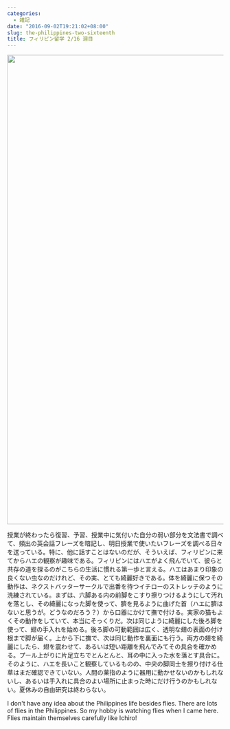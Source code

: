 ```yaml
---
categories:
  - 雑記
date: "2016-09-02T19:21:02+08:00"
slug: the-philippines-two-sixteenth
title: フィリピン留学 2/16 週目
---
```


<img alt="" src="/images/2016/09/the-philippines-two-sixteenth.jpg" width="1456" height="1092">

授業が終わったら復習、予習、授業中に気付いた自分の弱い部分を文法書で調べて、頻出の英会話フレーズを暗記し、明日授業で使いたいフレーズを調べる日々を送っている。特に、他に話すことはないのだが、そういえば、フィリピンに来てからハエの観察が趣味である。フィリピンにはハエがよく飛んでいて、彼らと共存の道を探るのがこちらの生活に慣れる第一歩と言える。ハエはあまり印象の良くない虫なのだけれど、その実、とても綺麗好きである。体を綺麗に保つその動作は、ネクストバッターサークルで出番を待つイチローのストレッチのように洗練されている。まずは、六脚ある内の前脚をこすり擦りつけるようにして汚れを落とし、その綺麗になった脚を使って、臍を見るように曲げた首（ハエに臍はないと思うが。どうなのだろう？）から口器にかけて撫で付ける。実家の猫もよくその動作をしていて、本当にそっくりだ。次は同じように綺麗にした後ろ脚を使って、翅の手入れを始める。後ろ脚の可動範囲は広く、透明な翅の表面の付け根まで脚が届く。上から下に撫で、次は同じ動作を裏面にも行う。両方の翅を綺麗にしたら、翅を震わせて、あるいは短い距離を飛んでみてその具合を確かめる。プール上がりに片足立ちでとんとんと、耳の中に入った水を落とす具合に。そのように、ハエを長いこと観察しているものの、中央の脚同士を擦り付ける仕草はまだ確認できていない。人間の薬指のように器用に動かせないのかもしれないし、あるいは手入れに具合のよい場所に止まった時にだけ行うのかもしれない。夏休みの自由研究は終わらない。

I don't have any idea about the Philippines life besides flies. There are lots of flies in the Philippines. So my hobby is watching flies when I came here. Flies maintain themselves carefully like Ichiro!
